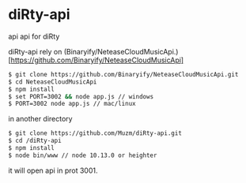 # diRty-api
api 
api for diRty

diRty-api rely on (Binaryify/NeteaseCloudMusicApi.)[https://github.com/Binaryify/NeteaseCloudMusicApi]
``` bash
$ git clone https://github.com/Binaryify/NeteaseCloudMusicApi.git
$ cd NeteaseCloudMusicApi
$ npm install
$ set PORT=3002 && node app.js // windows
$ PORT=3002 node app.js // mac/linux
```
in another directory
``` bash
$ git clone https://github.com/Muzm/diRty-api.git
$ cd /diRty-api
$ npm install
$ node bin/www // node 10.13.0 or heighter
```
it will open api in prot 3001.
